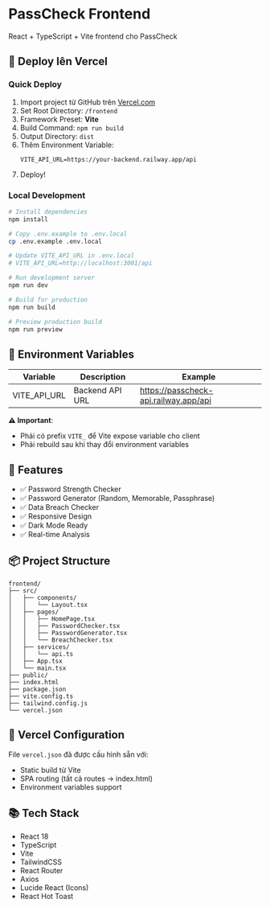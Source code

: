 # PassCheck Frontend

React + TypeScript + Vite frontend cho PassCheck

## 🚀 Deploy lên Vercel

### Quick Deploy
1. Import project từ GitHub trên [Vercel.com](https://vercel.com/)
2. Set Root Directory: `/frontend`
3. Framework Preset: **Vite**
4. Build Command: `npm run build`
5. Output Directory: `dist`
6. Thêm Environment Variable:
   ```
   VITE_API_URL=https://your-backend.railway.app/api
   ```
7. Deploy!

### Local Development
```bash
# Install dependencies
npm install

# Copy .env.example to .env.local
cp .env.example .env.local

# Update VITE_API_URL in .env.local
# VITE_API_URL=http://localhost:3001/api

# Run development server
npm run dev

# Build for production
npm run build

# Preview production build
npm run preview
```

## 📝 Environment Variables

| Variable | Description | Example |
|----------|-------------|---------|
| VITE_API_URL | Backend API URL | https://passcheck-api.railway.app/api |

**⚠️ Important**: 
- Phải có prefix `VITE_` để Vite expose variable cho client
- Phải rebuild sau khi thay đổi environment variables

## 🎨 Features

- ✅ Password Strength Checker
- ✅ Password Generator (Random, Memorable, Passphrase)
- ✅ Data Breach Checker
- ✅ Responsive Design
- ✅ Dark Mode Ready
- ✅ Real-time Analysis

## 📦 Project Structure
```
frontend/
├── src/
│   ├── components/
│   │   └── Layout.tsx
│   ├── pages/
│   │   ├── HomePage.tsx
│   │   ├── PasswordChecker.tsx
│   │   ├── PasswordGenerator.tsx
│   │   └── BreachChecker.tsx
│   ├── services/
│   │   └── api.ts
│   ├── App.tsx
│   └── main.tsx
├── public/
├── index.html
├── package.json
├── vite.config.ts
├── tailwind.config.js
└── vercel.json
```

## 🔧 Vercel Configuration

File `vercel.json` đã được cấu hình sẵn với:
- Static build từ Vite
- SPA routing (tất cả routes → index.html)
- Environment variables support

## 📚 Tech Stack
- React 18
- TypeScript
- Vite
- TailwindCSS
- React Router
- Axios
- Lucide React (Icons)
- React Hot Toast
